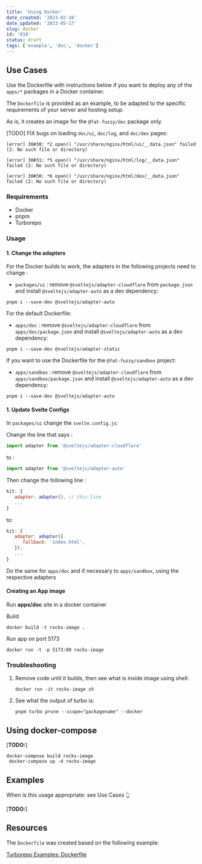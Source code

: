 ```yaml
---
title: 'Using Docker'
date_created: '2023-02-18'
date_updated: '2023-05-17'
slug: docker
id: '010'
status: draft
tags: ['example', 'doc', 'docker']
---
```


## Use Cases

Use the Dockerfile with instructions below if you want to deploy any of the `apps/*` packages in a Docker container.

The `Dockerfile` is provided as an example, to be adapted to the specific requirements of your server and hosting setup.

As is, it creates an image for the `@fat-fuzzy/doc` package only.

[TODO] FIX bugs on loading `doc/ui`, `doc/log`, and `doc/dev` pages:

```shell
[error] 30#30: *2 open() "/usr/share/nginx/html/ui/__data.json" failed (2: No such file or directory)
```

```shell
[error] 30#31: *5 open() "/usr/share/nginx/html/log/__data.json" failed (2: No such file or directory)
```

```shell
[error] 30#30: *6 open() "/usr/share/nginx/html/dev/__data.json" failed (2: No such file or directory)
```

### Requirements

- Docker
- pnpm
- Turborepo

### Usage

#### 1. Change the adapters

For the Docker builds to work, the adapters in the following projects need to change :

- `packages/ui` : remove `@sveltejs/adapter-cloudflare` from `package.json` and install `@sveltejs/adapter-auto` as a dev dependency:

```shell
pnpm i --save-dev @sveltejs/adapter-auto
```

For the default Dockerfile:

- `apps/doc` : remove `@sveltejs/adapter-cloudflare` from `apps/doc/package.json` and install `@sveltejs/adapter-auto` as a dev dependency:

```shell
pnpm i --save-dev @sveltejs/adapter-static
```

If you want to use the Dockerfile for the `@fat-fuzzy/sandbox` project:

- `apps/sandbox` : remove `@sveltejs/adapter-cloudflare` from `apps/sandbox/package.json` and install `@sveltejs/adapter-auto` as a dev dependency:

```shell
pnpm i --save-dev @sveltejs/adapter-auto
```

#### 1. Update Svelte Configs

In `packages/ui` change the `svelte.config.js`:

Change the line that says :

```javascript
import adapter from '@sveltejs/adapter-cloudflare'
```

to :

```javascript
import adapter from '@sveltejs/adapter-auto'
```

Then change the following line :

```javascript
kit: {
   adapter: adapter(), // this line
   ...
}
```

to:

```javascript
kit: {
   adapter: adapter({
      fallback: 'index.html',
   }),
   ...
}
```

Do the same for `apps/doc` and if necessary to `apps/sandbox`, using the respective adapters

#### Creating an App image

Run **apps/doc** site in a docker container

Build

```shell
docker build -t rocks-image .
```

Run app on port 5173

```shell
docker run -t -p 5173:80 rocks-image
```

### Troubleshooting

1. Remove code until it builds, then see what is inside image using shell:

   ```shell
   docker run -it rocks-image sh
   ```

1. See what the output of turbo is:

   ```shell
   pnpm turbo prune --scope="packagename" --docker
   ```

## Using docker-compose

[**TODO:**]

```shell
docker-compose build rocks-image
 docker-compose up -d rocks-image
```

## Examples

When is this usage appropriate: see Use Cases 👆

[**TODO:**]

## Resources

The `Dockerfile` was created based on the following example:

[Turborepo Examples: Dockerfile](https://github.com/vercel/turbo/blob/main/examples/with-docker/apps/web/Dockerfile)

